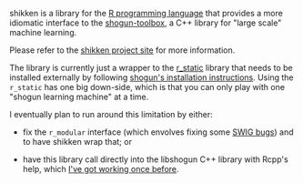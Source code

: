 shikken is a library for the [R programming language][rlang] that provides
a more idiomatic interface to the [shogun-toolbox][shogun],
a C++ library for "large scale" machine learning.

Please refer to the [shikken project site][shikken] for more information.

The library is currently just a wrapper to the [r_static][r_static] library
that needs to be installed externally by following
[shogun's installation instructions][shogun_install]. Using the `r_static`
has one big down-side, which is that you can only play with one
"shogun learning machine" at a time.

I eventually plan to run around this limitation by either:

* fix the `r_modular` interface (which envolves fixing some
[SWIG bugs][swig_bugs]) and to have shikken wrap that; or

* have this library call directly into the libshogun C++ library
with Rcpp's help, which [I've got working once before][shikken_lib].

[rlang]: http://www.r-project.org/
[shogun]: http://www.shogun-toolbox.org/
[shikken]: http://lianos.github.com/shikken/
[r_static]: http://shogun-toolbox.org/doc/en/current/r_static_examples.html
[shogun_install]: http://www.shogun-toolbox.org/doc/en/current/installation.html
[swig_bugs]: http://www.swig.org/Doc2.0/SWIGDocumentation.html#R_nn2
[shikken_lib]: https://github.com/lianos/shikken/tree/master
